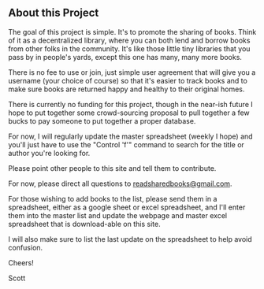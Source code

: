 ## About this Project

The goal of this project is simple. It's to promote the sharing of books. Think of it as a decentralized library, where you can both lend and borrow books from other folks in the community. It's like those little tiny libraries that you pass by in people's yards, except this one has many, many more books.

There is no fee to use or join, just simple user agreement that will give you a username (your choice of course) so that it's easier to track books and to make sure books are returned happy and healthy to their original homes.

There is currently no funding for this project, though in the near-ish future I hope to put together some crowd-sourcing proposal to pull together a few bucks to pay someone to put together a proper database.

For now, I will regularly update the master spreadsheet (weekly I hope) and you'll just have to use the "Control 'f'" command to search for the title or author you're looking for.

Please point other people to this site and tell them to contribute.

For now, please direct all questions to readsharedbooks@gmail.com.

For those wishing to add books to the list, please send them in a spreadsheet, either as a google sheet or excel spreadsheet, and I'll enter them into the master list and update the webpage and master excel spreadsheet that is download-able on this site.

I will also make sure to list the last update on the spreadsheet to help avoid confusion.

Cheers!

Scott
